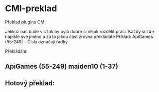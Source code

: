 # CMI-preklad
Překlad pluginu CMI

Jelikož nás bude víc tak by bylo dobré si nějak rozdělit práci.
Každý si zde napište své jméno a za to jakou část zrovna překládáte
Příklad: ApiGames (55-249)  - Čísla označují řadky

Překládání:

ApiGames (55-249)
maiden10 (1-37)
-
Hotový překlad:  
-
